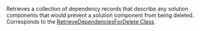 Retrieves a collection of dependency records that describe any solution components that would prevent a solution component from being deleted. 
Corresponds to the [RetrieveDependenciesForDelete Class](https://msdn.microsoft.com/library/microsoft.crm.sdk.messages.retrievedependenciesfordeleterequest.aspx).
